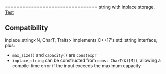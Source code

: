 ================================
string with inplace storage. [Test](https://godbolt.org/z/MvTbrxqo7)

Compatibility
-------------
inplace_string<N, CharT, Traits> implements C++17's std::string interface, plus:
  * `max_size()` and `capacity()` are `constexpr`
  * `inplace_string` can be constructed from `const CharT(&)[M])`, allowing a compile-time error if the input exceeds the maximum capacity

